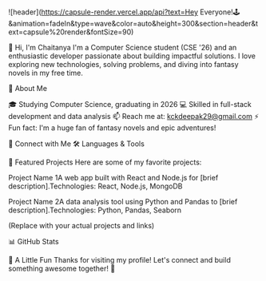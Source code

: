 ![header](https://capsule-render.vercel.app/api?text=Hey Everyone!🕹️&animation=fadeIn&type=wave&color=auto&height=300&section=header&text=capsule%20render&fontSize=90)


👋 Hi, I'm Chaitanya
I'm a Computer Science student (CSE '26) and an enthusiastic developer passionate about building impactful solutions. I love exploring new technologies, solving problems, and diving into fantasy novels in my free time.

🌟 About Me

🎓 Studying Computer Science, graduating in 2026
💻 Skilled in full-stack development and data analysis
📫 Reach me at: kckdeepak29@gmail.com
⚡ Fun fact: I'm a huge fan of fantasy novels and epic adventures!


🔗 Connect with Me
🛠️ Languages & Tools

🚀 Featured Projects
Here are some of my favorite projects:

Project Name 1A web app built with React and Node.js for [brief description].Technologies: React, Node.js, MongoDB

Project Name 2A data analysis tool using Python and Pandas to [brief description].Technologies: Python, Pandas, Seaborn


(Replace with your actual projects and links)

📊 GitHub Stats

🎨 A Little Fun
Thanks for visiting my profile! Let's connect and build something awesome together! 🚀
